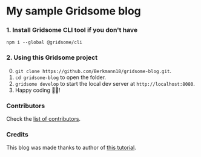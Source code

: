 # My sample Gridsome blog

### 1. Install Gridsome CLI tool if you don't have

`npm i --global @gridsome/cli`

### 2. Using this Gridsome project

0. `git clone https://github.com/Berkmann18/gridsome-blog.git`.
1. `cd gridsome-blog` to open the folder.
2. `gridsome develop` to start the local dev server at `http://localhost:8080`.
3. Happy coding 🎉🙌!

### Contributors
Check the [list of contributors](./blog/contributors.md).

### Credits
This blog was made thanks to author of [this tutorial](https://alligator.io/vuejs/gridsome-blog).